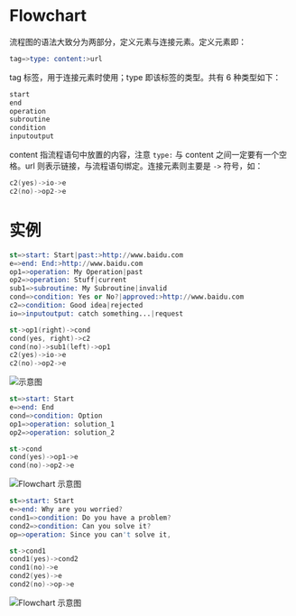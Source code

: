 # Flowchart

流程图的语法大致分为两部分，定义元素与连接元素。定义元素即：

```s
tag=>type: content:>url
```

tag 标签，用于连接元素时使用；type 即该标签的类型。共有 6 种类型如下：

```s
start
end
operation
subroutine
condition
inputoutput
```

content 指流程语句中放置的内容，注意 `type:` 与 content 之间一定要有一个空格。url 则表示链接，与流程语句绑定。连接元素则主要是 `->` 符号，如：

```s
c2(yes)->io->e
c2(no)->op2->e
```

# 实例

```s
st=>start: Start|past:>http://www.baidu.com
e=>end: End:>http://www.baidu.com
op1=>operation: My Operation|past
op2=>operation: Stuff|current
sub1=>subroutine: My Subroutine|invalid
cond=>condition: Yes or No?|approved:>http://www.baidu.com
c2=>condition: Good idea|rejected
io=>inputoutput: catch something...|request

st->op1(right)->cond
cond(yes, right)->c2
cond(no)->sub1(left)->op1
c2(yes)->io->e
c2(no)->op2->e
```

![示意图](https://i.postimg.cc/0QTqyqGk/image.png)

```s
st=>start: Start
e=>end: End
cond=>condition: Option
op1=>operation: solution_1
op2=>operation: solution_2

st->cond
cond(yes)->op1->e
cond(no)->op2->e
```

![Flowchart 示意图](https://i.postimg.cc/LsWcxMbt/image.png)

```s
st=>start: Start
e=>end: Why are you worried?
cond1=>condition: Do you have a problem?
cond2=>condition: Can you solve it?
op=>operation: Since you can't solve it,

st->cond1
cond1(yes)->cond2
cond1(no)->e
cond2(yes)->e
cond2(no)->op->e
```

![Flowchart 示意图](https://i.postimg.cc/mrPqz5gt/image.png)
